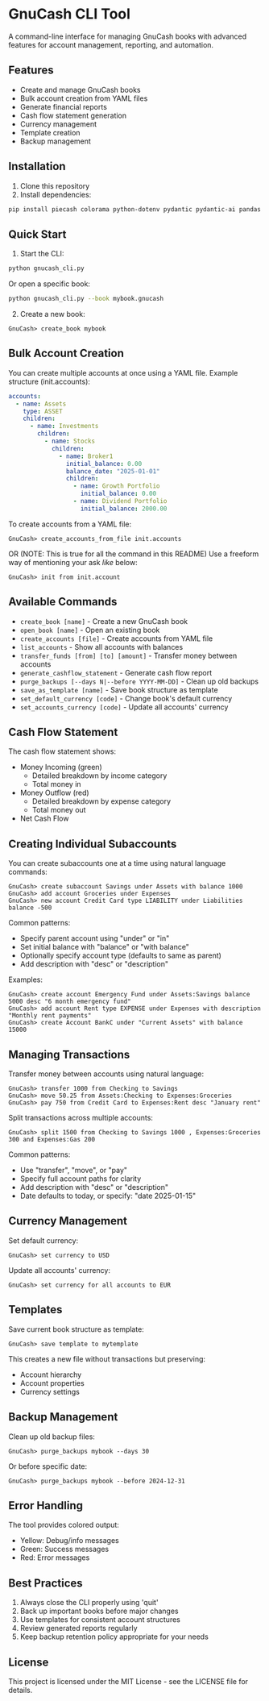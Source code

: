 # GnuCash CLI Tool

A command-line interface for managing GnuCash books with advanced features for account management, reporting, and automation.

## Features

- Create and manage GnuCash books
- Bulk account creation from YAML files
- Generate financial reports
- Cash flow statement generation
- Currency management
- Template creation
- Backup management

## Installation

1. Clone this repository
2. Install dependencies:
```bash
pip install piecash colorama python-dotenv pydantic pydantic-ai pandas PyYAML
```

## Quick Start

1. Start the CLI:
```bash
python gnucash_cli.py
```

Or open a specific book:
```bash
python gnucash_cli.py --book mybook.gnucash
```

2. Create a new book:
```
GnuCash> create_book mybook
```

## Bulk Account Creation

You can create multiple accounts at once using a YAML file. Example structure (init.accounts):

```yaml
accounts:
  - name: Assets
    type: ASSET
    children:
      - name: Investments
        children:
          - name: Stocks
            children:
              - name: Broker1
                initial_balance: 0.00
                balance_date: "2025-01-01"
                children:
                  - name: Growth Portfolio
                    initial_balance: 0.00
                  - name: Dividend Portfolio
                    initial_balance: 2000.00
```

To create accounts from a YAML file:
```
GnuCash> create_accounts_from_file init.accounts
```
OR (NOTE: This is true for all the command in this README)
Use a freeform way of mentioning your ask _like_ below:
```
GnuCash> init from init.account
```
## Available Commands

- `create_book [name]` - Create a new GnuCash book
- `open_book [name]` - Open an existing book
- `create_accounts [file]` - Create accounts from YAML file
- `list_accounts` - Show all accounts with balances
- `transfer_funds [from] [to] [amount]` - Transfer money between accounts
- `generate_cashflow_statement` - Generate cash flow report
- `purge_backups [--days N|--before YYYY-MM-DD]` - Clean up old backups
- `save_as_template [name]` - Save book structure as template
- `set_default_currency [code]` - Change book's default currency
- `set_accounts_currency [code]` - Update all accounts' currency

## Cash Flow Statement

The cash flow statement shows:
- Money Incoming (green)
  - Detailed breakdown by income category
  - Total money in
- Money Outflow (red)
  - Detailed breakdown by expense category
  - Total money out
- Net Cash Flow

## Creating Individual Subaccounts

You can create subaccounts one at a time using natural language commands:

```
GnuCash> create subaccount Savings under Assets with balance 1000
GnuCash> add account Groceries under Expenses
GnuCash> new account Credit Card type LIABILITY under Liabilities balance -500
```

Common patterns:
- Specify parent account using "under" or "in"
- Set initial balance with "balance" or "with balance"
- Optionally specify account type (defaults to same as parent)
- Add description with "desc" or "description"

Examples:
```
GnuCash> create account Emergency Fund under Assets:Savings balance 5000 desc "6 month emergency fund"
GnuCash> add account Rent type EXPENSE under Expenses with description "Monthly rent payments"
GnuCash> create Account BankC under "Current Assets" with balance 15000
```

## Managing Transactions

Transfer money between accounts using natural language:

```
GnuCash> transfer 1000 from Checking to Savings
GnuCash> move 50.25 from Assets:Checking to Expenses:Groceries
GnuCash> pay 750 from Credit Card to Expenses:Rent desc "January rent"
```

Split transactions across multiple accounts:
```
GnuCash> split 1500 from Checking to Savings 1000 , Expenses:Groceries 300 and Expenses:Gas 200
```

Common patterns:
- Use "transfer", "move", or "pay" 
- Specify full account paths for clarity
- Add description with "desc" or "description"
- Date defaults to today, or specify: "date 2025-01-15"

## Currency Management

Set default currency:
```
GnuCash> set currency to USD
```

Update all accounts' currency:
```
GnuCash> set currency for all accounts to EUR
```

## Templates

Save current book structure as template:
```
GnuCash> save template to mytemplate
```

This creates a new file without transactions but preserving:
- Account hierarchy
- Account properties
- Currency settings

## Backup Management

Clean up old backup files:
```
GnuCash> purge_backups mybook --days 30
```

Or before specific date:
```
GnuCash> purge_backups mybook --before 2024-12-31
```

## Error Handling

The tool provides colored output:
- Yellow: Debug/info messages
- Green: Success messages
- Red: Error messages

## Best Practices

1. Always close the CLI properly using 'quit'
2. Back up important books before major changes
3. Use templates for consistent account structures
4. Review generated reports regularly
5. Keep backup retention policy appropriate for your needs




## License

This project is licensed under the MIT License - see the LICENSE file for details.
